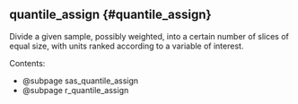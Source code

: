 ## quantile_assign {#quantile_assign}
Divide a given sample, possibly weighted, into a certain number of slices of equal size, 
with units ranked according to a variable of interest.

Contents:

- @subpage sas_quantile_assign
- @subpage r_quantile_assign

